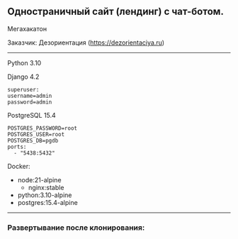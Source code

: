 ## Одностраничный сайт (лендинг) с чат-ботом.
Мегахакатон

Заказчик: Дезориентация (https://dezorientaciya.ru)
___

Python 3.10

Django 4.2

    superuser:
    username=admin
    password=admin

PostgreSQL 15.4

    POSTGRES_PASSWORD=root
    POSTGRES_USER=root
    POSTGRES_DB=pgdb
    ports:
      - "5438:5432"

Docker:
- node:21-alpine
  - nginx:stable
- python:3.10-alpine
- postgres:15.4-alpine
___
### Развертывание после клонирования:

